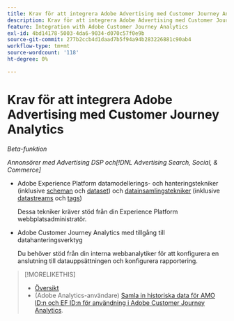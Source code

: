 ```yaml
---
title: Krav för att integrera Adobe Advertising med Customer Journey Analytics
description: Krav för att integrera Adobe Advertising med Customer Journey Analytics
feature: Integration with Adobe Customer Journey Analytics
exl-id: 4bd14178-5003-4da6-9034-d070c57f0e9b
source-git-commit: 277b2ccb4d1daad7b5f94a94b283226881c90ab4
workflow-type: tm+mt
source-wordcount: '118'
ht-degree: 0%

---
```


# Krav för att integrera Adobe Advertising med Customer Journey Analytics

*Beta-funktion*

*Annonsörer med Advertising DSP och[!DNL Advertising Search, Social, & Commerce]*

* Adobe Experience Platform datamodellerings- och hanteringstekniker (inklusive [scheman](https://experienceleague.adobe.com/en/docs/experience-platform/xdm/home) och [dataset](https://experienceleague.adobe.com/en/docs/experience-platform/catalog/datasets/overview)) och [datainsamlingstekniker](https://experienceleague.adobe.com/en/docs/experience-platform/collection/home) (inklusive [datastreams](https://experienceleague.adobe.com/en/docs/experience-platform/datastreams/overview) och [tags](https://experienceleague.adobe.com/en/docs/experience-platform/tags/home))

  Dessa tekniker kräver stöd från din Experience Platform webbplatsadministratör.

* Adobe Customer Journey Analytics med tillgång till datahanteringsverktyg

  Du behöver stöd från din interna webbanalytiker för att konfigurera en anslutning till datauppsättningen och konfigurera rapportering.

>[!MORELIKETHIS]
>
>* [Översikt](overview.md)
>* (Adobe Analytics-användare) [Samla in historiska data för AMO ID:n och EF ID:n för användning i Adobe Customer Journey Analytics](/help/integrations/analytics/rvars-to-evars.md).
